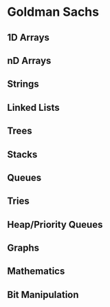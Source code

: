 # Goldman Sachs

## 1D Arrays

## nD Arrays

## Strings

## Linked Lists

## Trees

## Stacks

## Queues

## Tries

## Heap/Priority Queues

## Graphs

## Mathematics

## Bit Manipulation





